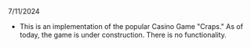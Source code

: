 7/11/2024
- This is an implementation of the popular Casino Game "Craps." As of today, the game is under construction. There is no functionality.
